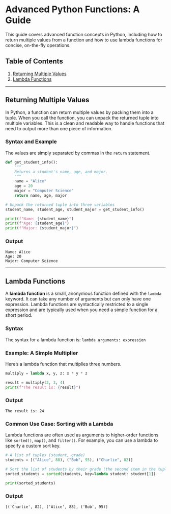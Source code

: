 # Advanced Python Functions: A Guide

This guide covers advanced function concepts in Python, including how to return multiple values from a function and how to use lambda functions for concise, on-the-fly operations.

## Table of Contents

1. [Returning Multiple Values](#returning-multiple-values)
2. [Lambda Functions](#lambda-functions)

---

## Returning Multiple Values

In Python, a function can return multiple values by packing them into a tuple. When you call the function, you can unpack the returned tuple into multiple variables. This is a clean and readable way to handle functions that need to output more than one piece of information.

### Syntax and Example

The values are simply separated by commas in the `return` statement.

```python
def get_student_info():
    """
    Returns a student's name, age, and major.
    """
    name = "Alice"
    age = 20
    major = "Computer Science"
    return name, age, major

# Unpack the returned tuple into three variables
student_name, student_age, student_major = get_student_info()

print(f"Name: {student_name}")
print(f"Age: {student_age}")
print(f"Major: {student_major}")
```

### Output

```
Name: Alice
Age: 20
Major: Computer Science
```

---

## Lambda Functions

A **lambda function** is a small, anonymous function defined with the `lambda` keyword. It can take any number of arguments but can only have one expression. Lambda functions are syntactically restricted to a single expression and are typically used when you need a simple function for a short period.

### Syntax

The syntax for a lambda function is:
`lambda arguments: expression`

### Example: A Simple Multiplier

Here’s a lambda function that multiplies three numbers.

```python
multiply = lambda x, y, z: x * y * z

result = multiply(2, 3, 4)
print(f"The result is: {result}")
```

### Output

```
The result is: 24
```

### Common Use Case: Sorting with a Lambda

Lambda functions are often used as arguments to higher-order functions like `sorted()`, `map()`, and `filter()`. For example, you can use a lambda to specify a custom sort key.

```python
# A list of tuples (student, grade)
students = [("Alice", 88), ("Bob", 95), ("Charlie", 82)]

# Sort the list of students by their grade (the second item in the tuple)
sorted_students = sorted(students, key=lambda student: student[1])

print(sorted_students)
```

### Output

```
[('Charlie', 82), ('Alice', 88), ('Bob', 95)]
```
